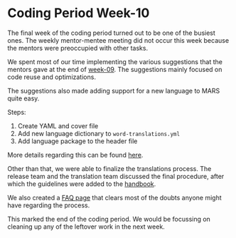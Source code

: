 # Coding Period Week-10

The final week of the coding period turned out to be one of the busiest ones. The weekly mentor-mentee meeting did not occur this week because the mentors were preoccupied with other tasks.

We spent most of our time implementing the various suggestions that the mentors gave at the end of [week-09](week-09-coding-period.md). The suggestions mainly focused on code reuse and optimizations.

The suggestions also made adding support for a new language to MARS quite easy.

Steps:

1. Create YAML and cover file
1. Add new language dictionary to `word-translations.yml`
3. Add language package to the header file

 More details regarding this can be found [here](https://github.com/chaoss/MARS/blob/main/automation/add-language_README.md).

Other than that, we were able to finalize the translations process. The release team and the translation team discussed the final procedure, after which the guidelines were added to the [handbook](https://handbook.chaoss.community/community-handbook/community-initiatives/metrics/translation). 

We also created a [FAQ page](https://handbook.chaoss.community/community-handbook/community-initiatives/metrics/metrics-faq) that clears most of the doubts anyone might have regarding the process.

This marked the end of the coding period. We would be focussing on cleaning up any of the leftover work in the next week.
